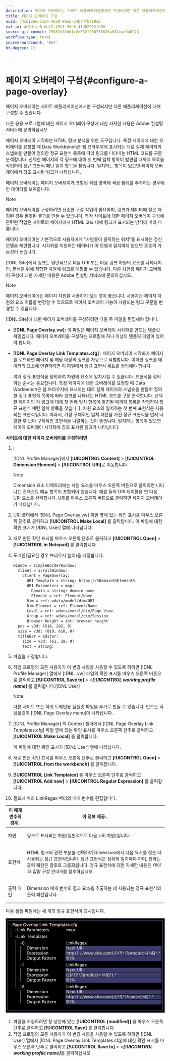 ```yaml
---
description: 페이지 오버레이는 사이트 애플리케이션에서만 구성되지만 다른 애플리케이션에 대해 구성할 수 있습니다.
title: 페이지 오버레이 구성
uuid: c4c612ed-5154-4b20-96ab-24b74fba19a2
exl-id: 4e0dfce8-def2-49f3-93e8-41d82922fb88
source-git-commit: 79981e92dd1c2e552f958716626a632ead940973
workflow-type: tm+mt
source-wordcount: '857'
ht-degree: 1%

---
```


# 페이지 오버레이 구성{#configure-a-page-overlay}

페이지 오버레이는 사이트 애플리케이션에서만 구성되지만 다른 애플리케이션에 대해 구성할 수 있습니다.

다른 응용 프로그램에 대한 페이지 오버레이 구성에 대한 자세한 내용은 Adobe 컨설팅 서비스에 문의하십시오.

페이지 오버레이 시각화는 HTML 링크 분석을 위한 도구입니다. 특정 페이지에 대한 오버레이를 요청할 때 Data Workbench은 웹 브라우저에 표시되는 대로 실제 페이지의 스냅숏을 만들어 정의한 정규 표현식 목록에 따라 링크를 나타내는 HTML 코드를 구문 분석합니다. 선택한 페이지의 각 링크에 대해 첫 번째 일치 항목이 발견될 때까지 목록을 작업하여 정규 표현식 패턴 일치 항목을 찾습니다. 일치하는 항목이 있으면 페이지 오버레이에서 강조 표시된 링크가 나타납니다.

페이지 오버레이는 페이지 오버레이가 포함된 작업 영역에 색상 범례를 추가하는 경우에만 데이터를 보여줍니다.

>[!NOTE]
>
>페이지 오버레이를 구성하려면 신중한 구성 작업이 필요하며, 링크가 데이터에 잘못 매핑된 경우 잘못된 결과를 만들 수 있습니다. 특정 사이트에 대한 페이지 오버레이 구성에 관련된 작업은 사이트의 페이지에서 HTML 코드 내에 링크가 표시되는 방식에 따라 다릅니다.

페이지 오버레이는 기본적으로 사용자에게 &quot;사람들이 클릭하는 위치&quot;를 표시하는 정신 모델을 제안합니다. 시각화를 지원하는 데이터가 이 모델과 일치하지 않으면 혼동의 가능성이 높습니다.

[!DNL Site]에서 링크는 일반적으로 다음 URI 또는 다음 링크 차원의 요소를 나타내지만, 분석을 위해 적합한 차원에 링크를 매핑할 수 있습니다. 다른 차원용 페이지 오버레이 구성에 대한 자세한 내용은 Adobe 컨설팅 서비스에 문의하십시오.

>[!NOTE]
>
>페이지 오버레이에는 페이지 차원을 사용하지 않는 것이 좋습니다. 사용자는 페이지 차원의 요소 이름을 변경할 수 있으므로 페이지 오버레이 기능이 사용되는 링크 구문을 변경할 수 있습니다.

[!DNL Site]에 대한 페이지 오버레이를 구성하려면 다음 두 파일을 편집해야 합니다.

* **[!DNL Page Overlay.vw]:** 이 파일은 페이지 오버레이 시각화를 만드는 템플릿 파일입니다. 페이지 오버레이를 구성하는 프로필에 하나 이상의 템플릿 파일이 있어야 합니다.
* **[!DNL Page Overlay Link Templates.cfg]** : 페이지 오버레이 시각화가 페이지를 로드하면 페이지 및 해당 대상의 링크를 자동으로 식별합니다. 이러한 링크를 데이터의 요소에 연결하려면 이 파일에서 정규 표현식 세트를 정의해야 합니다.

   여러 정규 표현식을 정의하여 차원의 요소에 일치시킬 수 있습니다. 표현식을 정의하는 순서는 중요합니다. 특정 페이지에 대한 오버레이를 요청할 때 Data Workbench은 웹 브라우저에 표시되는 대로 실제 페이지의 스냅숏을 만들어 정의한 정규 표현식 목록에 따라 링크를 나타내는 HTML 코드를 구문 분석합니다. 선택한 페이지의 각 링크에 대해 첫 번째 일치 항목이 발견될 때까지 목록을 작업하여 정규 표현식 패턴 일치 항목을 찾습니다. 차원 요소와 일치하는 첫 번째 표현식은 사용되는 표현식입니다. 따라서, 가장 구체적인 일치 패턴을 가진 정규 표현식을 먼저 나열한 후 보다 구체적인 표현식을 나열하는 것이 좋습니다. 일치하는 항목이 있으면 페이지 오버레이 시각화에 강조 표시된 링크가 나타납니다.

**사이트에 대한 페이지 오버레이를 구성하려면**

1. I

   [!DNL Profile Manager]에서 **[!UICONTROL Context]** > **[!UICONTROL Dimension Element]** > **[!UICONTROL URI]**&#x200B;로 이동합니다.

   >[!NOTE]
   >
   >Dimension 요소 디렉토리에는 차원 요소를 마우스 오른쪽 버튼으로 클릭하면 나타나는 컨텍스트 메뉴 항목이 포함되어 있습니다. 예를 들어 URI 테이블을 연 다음 URI 요소를 선택합니다. URI를 마우스 오른쪽 버튼으로 클릭하면 페이지 오버레이가 나타납니다.

1. URI 폴더에서 [!DNL Page Overlay.vw] 파일 옆에 있는 확인 표시를 마우스 오른쪽 단추로 클릭하고 **[!UICONTROL Make Local]** 를 클릭합니다. 이 파일에 대한 확인 표시가 [!DNL User] 열에 나타납니다.
1. 새로 만든 확인 표시를 마우스 오른쪽 단추로 클릭하고 **[!UICONTROL Open]** > **[!UICONTROL in Notepad]** 를 클릭합니다.
1. 도메인(필요한 경우 브라우저 높이)을 지정합니다.

   ```
   window = simpleBorderWindow:
     client = scrollWindow:
       client = PageOverlay:
         URI Template = string: https://%Domain%%Element%
         URI Parameters = map:
           Domain = string: domain name
           Element = ref: Element/Name
         Dim = ref: wdata/model/dim/URI
         Dim Element = ref: Element/Name
         Level = ref: wdata/model/dim/Page View
         Group = ref: wdata/model/dim/Session
         Browser Height = int: browser height
     pos = v3d: (518, 202, 0)
     size = v3d: (810, 610, 0)
     titleBar = editor:
       size = v3d: (61, 19, 0)
       text = string:
   ```

1. 파일을 저장합니다.
1. 작업 프로필의 모든 사용자가 이 변경 사항을 사용할 수 있도록 하려면 [!DNL Profile Manager] 열에서 [!DNL .vw] 파일의 확인 표시를 마우스 오른쪽 버튼으로 클릭하고 **[!UICONTROL Save to]** > *&lt;**[!UICONTROL working profile name]*** 를 클릭합니다.[!DNL User]

   >[!NOTE]
   >
   >다른 사이트 또는 하위 도메인용 템플릿 파일을 추가로 만들 수 있습니다. 만드는 각 템플릿이 [!DNL Page Overlay menu]에 나타납니다.

1. [!DNL Profile Manager] 의 Context 폴더에서 [!DNL Page Overlay Link Templates.cfg] 파일 옆에 있는 확인 표시를 마우스 오른쪽 단추로 클릭하고 **[!UICONTROL Make Local]** 를 클릭합니다.

   이 파일에 대한 확인 표시가 [!DNL User] 열에 나타납니다.

1. 새로 만든 확인 표시를 마우스 오른쪽 단추로 클릭하고 **[!UICONTROL Open]** > **[!UICONTROL from the workbench]** 를 클릭합니다.
1. **[!UICONTROL Link Templates]** 을 마우스 오른쪽 단추로 클릭하고 **[!UICONTROL Add new]** > **[!UICONTROL Regular Expression]** 를 클릭합니다.
1. 필요에 따라 LinkRegex 벡터의 매개 변수를 편집합니다.

<table id="table_24DD4BB5009542F7BB1DA3318E2E6E2B">
 <thead>
  <tr>
   <th colname="col1" class="entry"> 이 매개 변수의 경우.. </th>
   <th colname="col2" class="entry"> 이 정보 제공.. </th>
  </tr>
 </thead>
 <tbody>
  <tr>
   <td colname="col1"> <p>차원 </p> </td>
   <td colname="col2"> <p>링크로 표시되는 차원(일반적으로 다음 URI 차원)입니다. </p> </td>
  </tr>
  <tr>
   <td colname="col1"> <p>표현식 </p> </td>
   <td colname="col2"> <p>HTML 링크의 관련 부분을 선택하여 Dimension에서 다음 요소를 찾는 데 사용되는 정규 표현식입니다. 정규 표현식은 정확히 일치해야 하며, 원하는 출력 패턴은 괄호로 그룹화됩니다. 정규 표현식에 대한 자세한 내용은 <i>데이터 집합 구성 안내서</i>를 참조하십시오. </p> </td>
  </tr>
  <tr>
   <td colname="col1"> <p>출력 패턴 </p> </td>
   <td colname="col2"> <p>Dimension 매개 변수의 결과 요소를 추출하는 데 사용되는 정규 표현식의 출력 패턴입니다. </p> </td>
  </tr>
 </tbody>
</table>

다음 샘플 파일에는 세 개의 정규 표현식이 표시됩니다.

![](assets/cfg_PageOverlayLinkTemplates_Example.png)

1. 파일을 저장하려면 창 상단에 있는 **[!UICONTROL (modified)]** 을 마우스 오른쪽 단추로 클릭하고 **[!UICONTROL Save]** 를 클릭합니다.
1. 작업 프로필의 모든 사용자가 이 변경 사항을 사용할 수 있도록 하려면 [!DNL User] 열에서 [!DNL Page Overlay Link Templates.cfg]에 대한 확인 표시를 마우스 오른쪽 단추로 클릭하고 **[!UICONTROL Save to]** > *&lt;**[!UICONTROL working profile name]***&#x200B;를 클릭하십시오.
